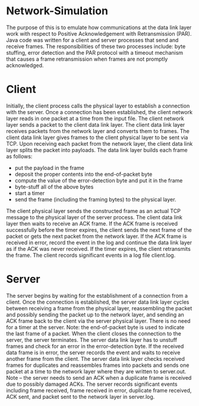 # Network-Simulation

The purpose of this is to emulate how communications at the data link layer work with
respect to Positive Acknowledgement with Retransmission (PAR). Java code was written for a client and server processes that send and receive frames. The responsibilities
of these two processes include: byte stuffing, error detection and the PAR protocol with a
timeout mechanism that causes a frame retransmission when frames are not promptly acknowledged. 

# Client
Initially, the client process calls the physical layer to establish a connection with the server. Once
a connection has been established, the client network layer reads in one packet at a time from the
input file. The client network layer sends a packet to the client data link layer. The client data
link layer receives packets from the network layer and converts them to frames. The client data
link layer gives frames to the client physical layer to be sent via TCP. Upon receiving each
packet from the network layer, the client data link layer splits the packet into payloads. The data
link layer builds each frame as follows:
- put the payload in the frame
- deposit the proper contents into the end-of-packet byte
- compute the value of the error-detection byte and put it in the frame
- byte-stuff all of the above bytes
- start a timer
- send the frame (including the framing bytes) to the physical layer.

The client physical layer sends the constructed frame as an actual TCP message to the physical
layer of the server process. The client data link layer then waits to receive an ACK frame. If the
ACK frame is received successfully before the timer expires, the client sends the next frame of
the packet or gets the next packet from the network layer. If the ACK frame is received in error,
record the event in the log and continue the data link layer as if the ACK was never received.
If the timer expires, the client retransmits the frame. The client records significant events in a log
file client.log. 

# Server
The server begins by waiting for the establishment of a connection from a client. Once the
connection is established, the server data link layer cycles between receiving a frame from the
physical layer, reassembling the packet and possibly sending the packet up to the network layer,
and sending an ACK frame back to the client via the server physical layer. There is no need for a
timer at the server. Note: the end-of-packet byte is used to indicate the last frame of a
packet. When the client closes the connection to the server, the server terminates.
The server data link layer has to unstuff frames and check for an error in the error-detection
byte. If the received data frame is in error, the server records the event and waits to receive
another frame from the client. The server data link layer checks received frames for duplicates
and reassembles frames into packets and sends one packet at a time to the network layer where
they are written to server.out. Note – the server needs to send an ACK when a duplicate frame is
received due to possibly damaged ACKs. The server records significant events including frame
received, frame received in error, duplicate frame received, ACK sent, and packet sent to the
network layer in server.log.
